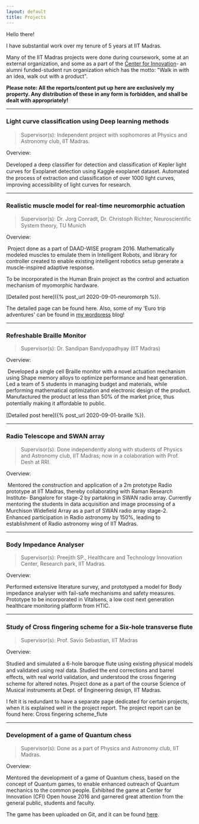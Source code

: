 ```yaml
---
layout: default
title: Projects
---
```


Hello there!

I have substantial work over my tenure of 5 years at IIT Madras. 

Many of the IIT Madras projects were done during coursework, some at an external organization, and some as a part of the [Center for Innovation](http://cfi.iitm.ac.in/wordpress/)- an alumni funded-student run organization which has the motto: "Walk in with an idea, walk out with a product".

**Please note: All the reports/content put up here are exclusively my property. Any distribution of these in any form is forbidden, and shall be dealt with appropriately!**

* * *

### Light curve classiﬁcation using Deep learning methods

>Supervisor(s): Independent project with sophomores at Physics and Astronomy club, IIT Madras.

Overview:

Developed a deep classiﬁer for detection and classiﬁcation of Kepler light curves for Exoplanet detection using Kaggle exoplanet dataset.
Automated the process of extraction and classiﬁcation of over 1000 light curves, improving accessibility of light curves for research.

* * *

### Realistic muscle model for real-time neuromorphic actuation

>Supervisor(s): Dr. Jorg Conradt, Dr. Christoph Richter, Neuroscientiﬁc System theory, TU Munich

Overview:

 Project done as a part of DAAD-WISE program 2016. Mathematically modeled muscles to emulate them in Intelligent Robots, and library for controller created to enable existing intelligent robotics setup generate a muscle-inspired adaptive response.

To be incorporated in the Human Brain project as the control and actuation mechanism of myomorphic hardware.

[Detailed post here]({% post_url 2020-09-01-neuromorph %}). 

The detailed page can be found here. Also, some of my 'Euro trip adventures' can be found in [my wordpress](https://vishalupendran.wordpress.com/) blog!

* * *

### Refreshable Braille Monitor

>Supervisor(s): Dr. Sandipan Bandyopadhyay (IIT Madras)

Overview:

 Developed a single cell Braille monitor with a novel actuation mechanism using Shape memory alloys to optimize performance and heat generation.
Led a team of 5 students in managing budget and materials, while performing mathematical optimization and electronic design of the product.
Manufactured the product at less than 50% of the market price, thus potentially making it aﬀordable to public.

[Detailed post here]({% post_url 2020-09-01-braille %}). 

* * *

### Radio Telescope and SWAN array

>Supervisor(s): Done independently along with students of Physics and Astronomy club, IIT Madras; now in a colaboration with Prof. Desh at RRI.

Overview:

 Mentored the construction and application of a 2m prototype Radio prototype at IIT Madras, thereby collaborating with Raman Research Institute- Bangalore for stage-2 by partaking in SWAN radio array.
Currently mentoring the students in data acquisition and image processing of a Murchison Wideﬁeld Array as a part of SWAN radio array stage-2.
Enhanced participation in Radio astronomy by 150%, leading to establishment of Radio astronomy wing of IIT Madras.

* * *

### Body Impedance Analyser

>Supervisor(s): Preejith SP., Healthcare and Technology Innovation Center, Research park, IIT Madras.

Overview:

Performed extensive literature survey, and prototyped a model for Body impedance analyser with fail-safe mechanisms and safety measures.
Prototype to be incorporated in Vitalsens, a low cost next generation healthcare monitoring platform from HTIC.

* * *

### Study of Cross ﬁngering scheme for a Six-hole transverse ﬂute

>Supervisor(s): Prof. Savio Sebastian, IIT Madras

Overview:

Studied and simulated a 6-hole baroque ﬂute using existing physical models and validated using real data.
Studied the end corrections and barrel eﬀects, with real world validation, and understood the cross ﬁngering scheme for altered notes.
Project done as a part of the course Science of Musical instruments at Dept. of Engineering design, IIT Madras.

I felt it is redundant to have a separate page dedicated for certain projects, when it is explained well in the project report. The project report can be found here: Cross fingering scheme_flute

* * * 
### Development of a game of Quantum chess

>Supervisor(s): Done as a part of Physics and Astronomy club, IIT Madras.

Overview:

Mentored the development of a game of Quantum chess, based on the concept of Quantum games, to enable enhanced outreach of Quantum mechanics to the common people.
Exhibited the game at Center for Innovation (CFI) Open house 2016 and garnered great attention from the general public, students and faculty.

The game has been uploaded on Git, and it can be found [here](https://github.com/Vishal-Upendran/Quantum-Chess).